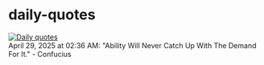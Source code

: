 # daily-quotes
[![Daily quotes](https://github.com/ceepu8/daily-quotes/actions/workflows/daily-quote.yml/badge.svg)](https://github.com/ceepu8/daily-quotes/actions/workflows/daily-quote.yml)<br/>
April 29, 2025 at 02:36 AM: "Ability Will Never Catch Up With The Demand For It." - Confucius
